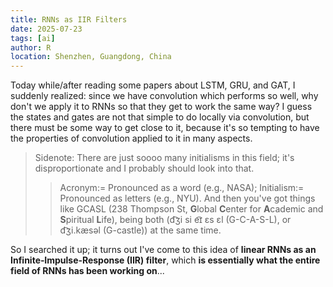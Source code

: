 ```yaml
---
title: RNNs as IIR Filters
date: 2025-07-23
tags: [ai]
author: R
location: Shenzhen, Guangdong, China
---
```


Today while/after reading some papers about LSTM, GRU, and GAT, I suddenly realized: since we have convolution which performs so well, why don't we apply it to RNNs so that they get to work the same way? I guess the states and gates are not that simple to do locally via convolution, but there must be some way to get close to it, because it's so tempting to have the properties of convolution applied to it in many aspects.

> Sidenote: There are just soooo many initialisms in this field; it's disproportionate and I probably should look into that.
> > Acronym:= Pronounced as a word (e.g., NASA); Initialism:= Pronounced as letters (e.g., NYU).
> > And then you've got things like GCASL (238 Thompson St, **G**lobal **C**enter for **A**cademic and **S**piritual **L**ife), being both (d͡ʒi si e͡ɪ ɛs ɛl (G-C-A-S-L), or d͡ʒi.kæsəl (G-castle)) at the same time.

So I searched it up; it turns out I've come to this idea of **linear RNNs as an Infinite‑Impulse‑Response (IIR) filter**, which **is essentially what the entire field of RNNs has been working on**...